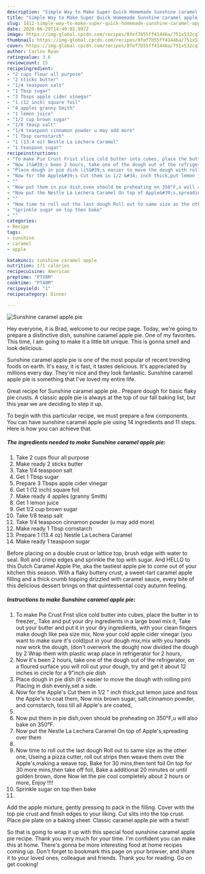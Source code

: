 ```yaml
---
description: "Simple Way to Make Super Quick Homemade Sunshine caramel apple pie"
title: "Simple Way to Make Super Quick Homemade Sunshine caramel apple pie"
slug: 1412-simple-way-to-make-super-quick-homemade-sunshine-caramel-apple-pie
date: 2020-06-29T14:49:02.997Z
image: https://img-global.cpcdn.com/recipes/8fef7b55ff41446a/751x532cq70/sunshine-caramel-apple-pie-recipe-main-photo.jpg
thumbnail: https://img-global.cpcdn.com/recipes/8fef7b55ff41446a/751x532cq70/sunshine-caramel-apple-pie-recipe-main-photo.jpg
cover: https://img-global.cpcdn.com/recipes/8fef7b55ff41446a/751x532cq70/sunshine-caramel-apple-pie-recipe-main-photo.jpg
author: Carlos Ryan
ratingvalue: 3.6
reviewcount: 15
recipeingredient:
- "2 cups flour all purpose"
- "2 sticks butter"
- "1/4 teaspoon salt"
- "1 Tbsp sugar"
- "3 Tbsps apple cider vinegar"
- "1 (12 inch) square foil"
- "4 apples granny Smith"
- "1 lemon juice"
- "1/2 cup brown sugar"
- "1/8 teasp salt"
- "1/4 teaspoon cinnamon powder u may add more"
- "1 Tbsp cornstarch"
- "1 (13.4 oz) Nestle La Lechera Caramel"
- "1 teaspoon sugar"
recipeinstructions:
- "To make Pie Crust Frist slice cold butter into cubes, place the butter in to freezer,, Take and put your dry ingredients in a large bowl mix it, Take out your butter and put it in your dry ingredients, with your clean fingers make dough like pea size mix, Now your cold apple cider vinegar (you want to make sure it&#39;s cold)put in your dough mix,mix with you hands now work the dough, (don&#39;t overwork the dough) now divided the dough by 2 Wrap them with plastic wrap place in refrigerator for 2 hours,"
- "Now it&#39;s been 2 hours, take one of the dough out of the refrigerator, on a floured surface you will roll out your dough, try and get it about 12 inches in circle for a 9&#34;inch pie dish"
- "Place dough in pie dish (it&#39;s easier to move the dough with rolling pin) Placing in dish evenly,set a side."
- "Now for the Apple&#39;s Cut them in 1/2 &#34; inch thick,put lemon juice and toss the Apple&#39;s to coat them, Now mix brown sugar, salt,cinnamon powder, and cornstarch, toss till all Apple&#39;s are coated,"
- ""
- "Now put them in pie dish,oven should be preheating on 350°F,u will also bake on 350°F."
- "Now put the Nestle La Lechera Caramel On top of Apple&#39;s,spreading over them"
- ""
- "Now time to roll out the last dough Roll out to same size as the other one, Useing a pizza cutter, roll out strips then weave them over the Apple&#39;s,making a weave top, Bake for 30 mins,then tent foil On top for 30 more mins,then take off foil, Bake a additional 20 minutes or until golden brown, done Now let the pie cool completely about 2 hours or more, Enjoy !!!!"
- "Sprinkle sugar on top then bake"
- ""
categories:
- Recipe
tags:
- sunshine
- caramel
- apple

katakunci: sunshine caramel apple 
nutrition: 171 calories
recipecuisine: American
preptime: "PT38M"
cooktime: "PT40M"
recipeyield: "1"
recipecategory: Dinner

---
```



![Sunshine caramel apple pie](https://img-global.cpcdn.com/recipes/8fef7b55ff41446a/751x532cq70/sunshine-caramel-apple-pie-recipe-main-photo.jpg)

Hey everyone, it is Brad, welcome to our recipe page. Today, we're going to prepare a distinctive dish, sunshine caramel apple pie. One of my favorites. This time, I am going to make it a little bit unique. This is gonna smell and look delicious.

Sunshine caramel apple pie is one of the most popular of recent trending foods on earth. It's easy, it is fast, it tastes delicious. It's appreciated by millions every day. They're nice and they look fantastic. Sunshine caramel apple pie is something that I've loved my entire life.

Great recipe for Sunshine caramel apple pie.. Prepare dough for basic flaky pie crusts. A classic apple pie is always at the top of our fall baking list, but this year we are deciding to step it up.


To begin with this particular recipe, we must prepare a few components. You can have sunshine caramel apple pie using 14 ingredients and 11 steps. Here is how you can achieve that.

<!--inarticleads1-->

##### The ingredients needed to make Sunshine caramel apple pie:

1. Take 2 cups flour all purpose
1. Make ready 2 sticks butter
1. Take 1/4 teaspoon salt
1. Get 1 Tbsp sugar
1. Prepare 3 Tbsps apple cider vinegar
1. Get 1 (12 inch) square foil
1. Make ready 4 apples (granny Smith)
1. Get 1 lemon juice
1. Get 1/2 cup brown sugar
1. Take 1/8 teasp salt
1. Take 1/4 teaspoon cinnamon powder (u may add more)
1. Make ready 1 Tbsp cornstarch
1. Prepare 1 (13.4 oz) Nestle La Lechera Caramel
1. Make ready 1 teaspoon sugar


Before placing on a double crust or lattice top, brush edge with water to seal. Roll and crimp edges and sprinkle the top with sugar. And HELLO to this Dutch Caramel Apple Pie, aka the tastiest apple pie to come out of your kitchen this season. With a flaky buttery crust, a sweet-tart caramel apple filling and a thick crumb topping drizzled with caramel sauce, every bite of this delicious dessert brings on that quintessential cozy autumn feeling. 

<!--inarticleads2-->

##### Instructions to make Sunshine caramel apple pie:

1. To make Pie Crust Frist slice cold butter into cubes, place the butter in to freezer,, Take and put your dry ingredients in a large bowl mix it, Take out your butter and put it in your dry ingredients, with your clean fingers make dough like pea size mix, Now your cold apple cider vinegar (you want to make sure it&#39;s cold)put in your dough mix,mix with you hands now work the dough, (don&#39;t overwork the dough) now divided the dough by 2 Wrap them with plastic wrap place in refrigerator for 2 hours,
1. Now it&#39;s been 2 hours, take one of the dough out of the refrigerator, on a floured surface you will roll out your dough, try and get it about 12 inches in circle for a 9&#34;inch pie dish
1. Place dough in pie dish (it&#39;s easier to move the dough with rolling pin) Placing in dish evenly,set a side.
1. Now for the Apple&#39;s Cut them in 1/2 &#34; inch thick,put lemon juice and toss the Apple&#39;s to coat them, Now mix brown sugar, salt,cinnamon powder, and cornstarch, toss till all Apple&#39;s are coated,
1. 
1. Now put them in pie dish,oven should be preheating on 350°F,u will also bake on 350°F.
1. Now put the Nestle La Lechera Caramel On top of Apple&#39;s,spreading over them
1. 
1. Now time to roll out the last dough Roll out to same size as the other one, Useing a pizza cutter, roll out strips then weave them over the Apple&#39;s,making a weave top, Bake for 30 mins,then tent foil On top for 30 more mins,then take off foil, Bake a additional 20 minutes or until golden brown, done Now let the pie cool completely about 2 hours or more, Enjoy !!!!
1. Sprinkle sugar on top then bake
1. 


Add the apple mixture, gently pressing to pack in the filling. Cover with the top pie crust and finish edges to your liking. Cut slits into the top crust. Place pie plate on a baking sheet. Classic caramel apple pie with a twist! 

So that is going to wrap it up with this special food sunshine caramel apple pie recipe. Thank you very much for your time. I'm confident you can make this at home. There's gonna be more interesting food at home recipes coming up. Don't forget to bookmark this page on your browser, and share it to your loved ones, colleague and friends. Thank you for reading. Go on get cooking!

